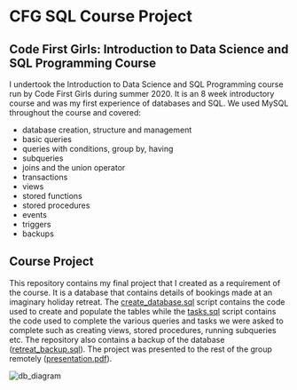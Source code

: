 # CFG SQL Course Project

## Code First Girls: Introduction to Data Science and SQL Programming Course
I undertook the Introduction to Data Science and SQL Programming course run by Code First Girls during summer 2020. It is an 8 week introductory course and was my first experience of databases and SQL. We used MySQL throughout the course and covered:

* database creation, structure and management  
* basic queries  
* queries with conditions, group by, having    
* subqueries  
* joins and the union operator  
* transactions  
* views  
* stored functions  
* stored procedures  
* events  
* triggers  
* backups  

## Course Project
This repository contains my final project that I created as a requirement of the course. It is a database that contains details of bookings made at an imaginary holiday retreat. The [create_database.sql](https://github.com/robynfsj/cfg-SQL-project/blob/master/create_database.sql) script contains the code used to create and populate the tables while the [tasks.sql](https://github.com/robynfsj/cfg-SQL-project/blob/master/tasks.sql) script contains the code used to complete the various queries and tasks we were asked to complete such as creating views, stored procedures, running subqueries etc. The repository also contains a backup of the database ([retreat_backup.sql](https://github.com/robynfsj/cfg-SQL-project/blob/master/retreat_backup.sql)). The project was presented to the rest of the group remotely ([presentation.pdf](https://github.com/robynfsj/cfg-SQL-project/blob/master/presentation.pdf)).

![db_diagram](https://user-images.githubusercontent.com/56518485/91615701-0e19a680-e97c-11ea-9f1e-6294b429a83b.png)
